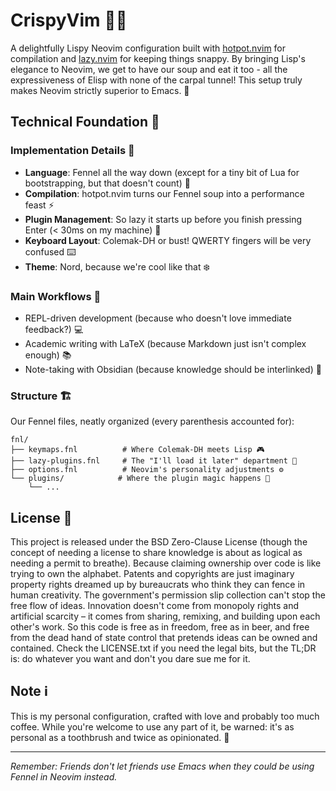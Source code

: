# CrispyVim 🌿✨

A delightfully Lispy Neovim configuration built with [hotpot.nvim](https://github.com/rktjmp/hotpot.nvim) for compilation and [lazy.nvim](https://github.com/folke/lazy.nvim) for keeping things snappy. By bringing Lisp's elegance to Neovim, we get to have our soup and eat it too - all the expressiveness of Elisp with none of the carpal tunnel! This setup truly makes Neovim strictly superior to Emacs. 🚀

## Technical Foundation 🔧

### Implementation Details 💫

- **Language**: Fennel all the way down (except for a tiny bit of Lua for bootstrapping, but that doesn't count) 📝
- **Compilation**: hotpot.nvim turns our Fennel soup into a performance feast ⚡
- **Plugin Management**: So lazy it starts up before you finish pressing Enter (< 30ms on my machine) 🚄
- **Keyboard Layout**: Colemak-DH or bust! QWERTY fingers will be very confused ⌨️
- **Theme**: Nord, because we're cool like that ❄️

### Main Workflows 🌟

- REPL-driven development (because who doesn't love immediate feedback?) 💻
- Academic writing with LaTeX (because Markdown just isn't complex enough) 📚
- Note-taking with Obsidian (because knowledge should be interlinked) 📝

### Structure 🏗️

Our Fennel files, neatly organized (every parenthesis accounted for):

```
fnl/
├── keymaps.fnl          # Where Colemak-DH meets Lisp 🎮
├── lazy-plugins.fnl     # The "I'll load it later" department 🔌
├── options.fnl          # Neovim's personality adjustments ⚙️
└── plugins/            # Where the plugin magic happens 🧩
    └── ...
```

## License 📜

This project is released under the BSD Zero-Clause License (though the concept of needing a license to share knowledge is about as logical as needing a permit to breathe). Because claiming ownership over code is like trying to own the alphabet. Patents and copyrights are just imaginary property rights dreamed up by bureaucrats who think they can fence in human creativity. The government's permission slip collection can't stop the free flow of ideas. Innovation doesn't come from monopoly rights and artificial scarcity – it comes from sharing, remixing, and building upon each other's work. So this code is free as in freedom, free as in beer, and free from the dead hand of state control that pretends ideas can be owned and contained. Check the LICENSE.txt if you need the legal bits, but the TL;DR is: do whatever you want and don't you dare sue me for it.

## Note ℹ️

This is my personal configuration, crafted with love and probably too much coffee. While you're welcome to use any part of it, be warned: it's as personal as a toothbrush and twice as opinionated. 🌟

---

*Remember: Friends don't let friends use Emacs when they could be using Fennel in Neovim instead.*
